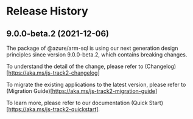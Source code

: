 # Release History
    
## 9.0.0-beta.2 (2021-12-06)

The package of @azure/arm-sql is using our next generation design principles since version 9.0.0-beta.2, which contains breaking changes.

To understand the detail of the change, please refer to (Changelog)[https://aka.ms/js-track2-changelog]

To migrate the existing applications to the latest version, please refer to (Migration Guide)[https://aka.ms/js-track2-migration-guide]

To learn more, please refer to our documentation (Quick Start)[https://aka.ms/js-track2-quickstart].
